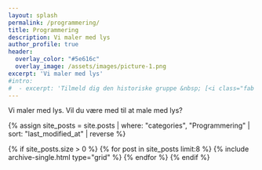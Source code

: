 ```yaml
---
layout: splash
permalink: /programmering/
title: Programmering
description: Vi maler med lys
author_profile: true
header:
  overlay_color: "#5e616c"
  overlay_image: /assets/images/picture-1.png
excerpt: 'Vi maler med lys'
#intro:
#  - excerpt: 'Tilmeld dig den historiske gruppe &nbsp; [<i class="fab fa-facebook-f"></i> VIH Historiske Gruppe](https://www.facebook.com/groups/655406751295188/){: .btn .btn--facebook}'
---
```


Vi maler med lys. Vil du være med til at male med lys?

<div class="feature__wrapper">

{% assign site_posts = site.posts | where: "categories", "Programmering" | sort: "last_modified_at" | reverse %}

{% if site_posts.size > 0 %}
  {% for post in site_posts limit:8 %}
    {% include archive-single.html type="grid" %}
  {% endfor %}
{% endif %}

</div>
